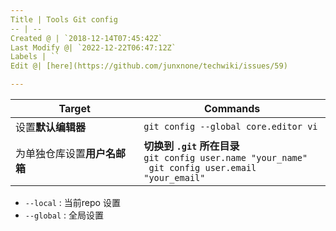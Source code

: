 ```yaml
---
Title | Tools Git config
-- | --
Created @ | `2018-12-14T07:45:42Z`
Last Modify @| `2022-12-22T06:47:12Z`
Labels | ``
Edit @| [here](https://github.com/junxnone/techwiki/issues/59)

---
```

Target | Commands
-- | --
设置**默认编辑器** | `git config --global core.editor vi`
为单独仓库设置**用户名邮箱** |  **切换到 `.git` 所在目录** <br>`git config user.name "your_name"`<br>` git config user.email "your_email"`

- `--local` : 当前repo 设置
- `--global` : 全局设置

